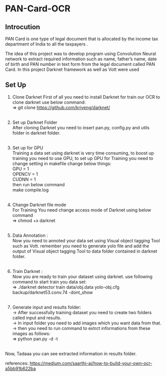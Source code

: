 # PAN-Card-OCR
## Introcution
PAN Card is one type of legal document that is allocated by the income tax department of India to all the taxpayers .

The idea of this project was to develop program using Convolution Neural network to extract required information such as name, father’s name, date of birth and PAN number in text form from the legal document called PAN Card. In this project Darknet framework as well as Vott were used
 
 ## Set Up
 1) Clone Darknet
  First of all you need to install Darknet for train our OCR to clone darknet use below command:<br />
  => git clone https://github.com/kriyeng/darknet/<br /><br />
 
 2) Set up Darknet Folder<br />
  After cloning Darknet you need to insert pan.py, config.py and utils folder in darknet folder.<br /><br />
 
 3) Set up for GPU<br />
  Training a data set using darknet is very time consuming, to boost up training you need to use GPU, to set up GPU for Training you need to change setting in makefile
  change below things:<br />
   GPU = 1<br />
   OPENCV = 1<br />
   CUDNN = 1<br />
  then run below command<br />
  make compile.log<br /><br />
  
 
 4) Change Darknet file mode<br />
  For Training You need change access mode of Darknet using below command<br />
  => chmod +x darknet<br /><br />
 
 5) Data Annotation :<br />
  Now you need to annoted your data set using Visual object tagging Tool such as Vott. remember you need to generate yolo file and add the output of Visual object tagging Tool to data folder contained in darknet folder.<br /><br />
  
 5) Train Darknet :<br />
  Now you are ready to train your dataset using darknet. use following command to start train you data set:<br />
  => ./darknet detector train data/obj.data yolo-obj.cfg backup/darknet53.conv.74 -dont_show<br /><br />
  
 6) Generate input and results folder:<br />
  -> After successfully training dataset you need to create two folders called input and results.<br />
  -> In input folder you need to add images which you want data from that.<br />
  -> then you need to run command to extrct informations from these images as follows:<br />
  => python pan.py -d -t<br /><br />
  
  Now, Tadaaa you can see extracted information in results folder.<br />
  
  references: https://medium.com/saarthi-ai/how-to-build-your-own-ocr-a5bb91b622ba
    
